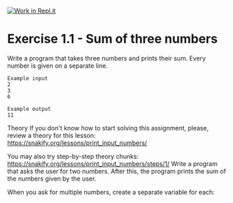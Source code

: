 [![Work in Repl.it](https://classroom.github.com/assets/work-in-replit-14baed9a392b3a25080506f3b7b6d57f295ec2978f6f33ec97e36a161684cbe9.svg)](https://classroom.github.com/online_ide?assignment_repo_id=4712560&assignment_repo_type=AssignmentRepo)
# Exercise 1.1 - Sum of three numbers

Write a program that takes three numbers and prints their sum. Every number is given on a separate line.

```plaintext
Example input
2
3
6
```
```plaintext
Example output
11
```

Theory
If you don't know how to start solving this assignment, please, review a theory for this lesson:
https://snakify.org/lessons/print_input_numbers/

You may also try step-by-step theory chunks:
https://snakify.org/lessons/print_input_numbers/steps/1/
Write a program that asks the user for two numbers. After this, the program prints the sum of the numbers given by the user.

When you ask for multiple numbers, create a separate variable for each:

```python